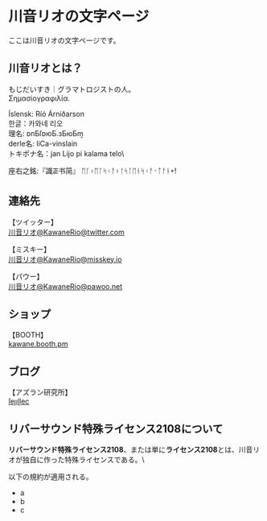 # 川音リオの文字ページ
ここは川音リオの文字ページです。

## 川音リオとは？
もじだいすき｜グラマトロジストの人。\
Σημασίογραφιλία.

Íslensk: Ríó Árniðarson\
한글：카와네 리오\
理名: ᴅᴨƂſᴅюƂ.зƂюƂm͔\
derle名: liCa-vinslain\
トキポナ名：jan Lijo pi kalama telo\



座右之銘:『識𝍶书简』
ᛖᚴ᛬ᛖᛚᛋᚲᚨ᛬ᛁ́ᛋᛚᛖᚾᛋᚲᚨ᛫ᛏᚨᚾ᛭!




## 連絡先
【ツイッター】\
[川音リオ@KawaneRio@twitter.com](https://twitter.com/KawaneRio)

【ミスキー】\
[川音リオ@KawaneRio@misskey.io](https://misskey.io/@KawaneRio)

【パウー】\
[川音リオ@KawaneRio@pawoo.net](https://pawoo.net/@KawaneRio)

## ショップ
【BOOTH】\
[kawane.booth.pm](https://kawane.booth.pm/)


## ブログ
【アズラン研究所】\
[ſeȷıɭlec](https://viid.blog.jp)

## リバーサウンド特殊ライセンス2108について

**リバーサウンド特殊ライセンス2108**、または単に**ライセンス2108**とは、川音リオが独自に作った特殊ライセンスである。\

以下の規約が適用される。

- a
- b
- c
